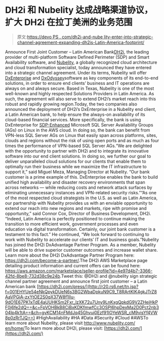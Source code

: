 # DH2i 和 Nubelity 达成战略渠道协议，扩大 DH2i 在拉丁美洲的业务范围

> 原文:[https://devo PS . com/dh2i-and-nube lity-enter-into-strategic-channel-agreement-expanding-dh2is-Latin-America-footprint/](https://devops.com/dh2i-and-nubelity-enter-into-strategic-channel-agreement-expanding-dh2is-latin-america-footprint/)

Announce First Joint Customer – Latin American Bank[DH2i](http://r20.rs6.net/tn.jsp?f=001EHYUe54eNkQpykDUeN6s3BG2WbaDpkuN9C9_T8RArtKlK4gkJTrZ8J3pS6OaenLAkvh039hp7vSvAiFXMxEL2u0pAXBZuYU9mkLTxnUnPawc45qJ9MDdrWfWb2tC-T5uuLxBV_H6ygs=&c=FpVOHBkB8CiBxKDKfmwfCc3OSPl6hpDexMa2D0Pct2nb304lp4k1tA==&ch=gvKCM14nFMdJq45Ghvuj0Ezf91IOYeWSR_cM9visYf4VW8p0zRrTJQ==), the leading provider of multi-platform Software Defined Perimeter (SDP) and Smart Availability software, and [Nubelity](http://r20.rs6.net/tn.jsp?f=001EHYUe54eNkQpykDUeN6s3BG2WbaDpkuN9C9_T8RArtKlK4gkJTrZ8DiBcd20WaV-40-L-r0bMztdPg29bs9xvovp3XAf-iewqLblX7MgsKQ_j5APLjOn12g2_ftentWdvmXsKnGG1oNuM5jcnDjSi894cha8Z4rP&c=FpVOHBkB8CiBxKDKfmwfCc3OSPl6hpDexMa2D0Pct2nb304lp4k1tA==&ch=gvKCM14nFMdJq45Ghvuj0Ezf91IOYeWSR_cM9visYf4VW8p0zRrTJQ==), a globally recognized cloud architecture and cloud transformation specialist, today announced they have entered into a strategic channel agreement. Under its terms, Nubelity will offer [DxEnterprise](http://r20.rs6.net/tn.jsp?f=001EHYUe54eNkQpykDUeN6s3BG2WbaDpkuN9C9_T8RArtKlK4gkJTrZ8AaVPGiA-zxY2ODrfvZlERT1v4nbF78MtmaQp95zDton1upmeQqutSpzqly073CO18f_qC6hF_qZXmSldUqaVXnrOlWKeEn9upu_wf_P9qLa&c=FpVOHBkB8CiBxKDKfmwfCc3OSPl6hpDexMa2D0Pct2nb304lp4k1tA==&ch=gvKCM14nFMdJq45Ghvuj0Ezf91IOYeWSR_cM9visYf4VW8p0zRrTJQ==) and [DxOdyssey](http://r20.rs6.net/tn.jsp?f=001EHYUe54eNkQpykDUeN6s3BG2WbaDpkuN9C9_T8RArtKlK4gkJTrZ8LxraraHrA4rORKTfI6ojg9tHp7SY5AA9GkfL01XLrOr2UNrPNXOx-4eYG3Xdj5b91YUit0sWY4tTs_k8pECJG0kMvzjrrve1g==&c=FpVOHBkB8CiBxKDKfmwfCc3OSPl6hpDexMa2D0Pct2nb304lp4k1tA==&ch=gvKCM14nFMdJq45Ghvuj0Ezf91IOYeWSR_cM9visYf4VW8p0zRrTJQ==)software as key components of its end-to-end solutions, in order to ensure end clients’ business and IT operations are always on and always secure. Based in Texas, Nubelity is one of the most well-known and highly respected Solutions Providers in Latin America. As such, the agreement will also serve to extend DH2i’s market reach into this robust and rapidly growing region.Today, the two companies also announced the deployment of DH2i’s DxEnterprise in a Nubelity end client, a Latin American bank, to help ensure the always-on availability of its cloud-based financial services. More specifically, the bank is using DxEnterprise for [SDP-Enhanced](http://r20.rs6.net/tn.jsp?f=001EHYUe54eNkQpykDUeN6s3BG2WbaDpkuN9C9_T8RArtKlK4gkJTrZ8DiBcd20WaV-vlqeJJGff7BUK3zjd6p0BKYBBeTklMlh3r5AkXHoZYAKUqb6F47wD4CazAy_DSbplzOI51teDx7j4Au-NiZra6AhyzRJSs6UmmAnSc5QkRHrRff0r0MdyRy_U5ozU4gU09l4xWFRFWVvwW6af8IEuhGyg9AB4FjsUN2AIfr2iBzQDPlOT6AoXs3C0I2x42miuEFX4BSd9bcfsFR7ICFPtMrOtx1xlbL-rLusx1ARJ181RRR8lLXykg==&c=FpVOHBkB8CiBxKDKfmwfCc3OSPl6hpDexMa2D0Pct2nb304lp4k1tA==&ch=gvKCM14nFMdJq45Ghvuj0Ezf91IOYeWSR_cM9visYf4VW8p0zRrTJQ==) Microsoft SQL Server Availability Groups (AGs) on Linux in the AWS cloud. In doing so, the bank can benefit from VPN-less SQL Server AGs on Linux that easily span across platforms, sites, clouds and regions without the risk of using open ports and as much as four times the performance of VPN-based SQL Server AGs.“We are delighted with the opportunity to partner with DH2i and to integrate its innovative software into our end client solutions. In doing so, we further our goal to deliver unparalleled cloud solutions for our clients that enable them to optimally run their business while we maximize the IT infrastructure to support it,” said Miguel Meza, Managing Director at Nubelity. “Our bank customer is a prime example of this. DxEnterprise enables the bank to build unified high availability and disaster recovery environments that span across networks — while reducing costs and network attack surfaces by eliminating unnecessary instances and VPN-related security risks.”“As one of the most respected cloud strategists in the U.S. as well as Latin America, our partnership with Nubelity provides us with an enviable opportunity to extend our reach into new regions and markets, ripe with promise and opportunity,” said Connor Cox, Director of Business Development, DH2i. “Indeed, Latin America is perfectly positioned to continue making the transition to more efficient work, government processes and even education via digital transformation. Certainly, our joint bank customer is a testament to this fact.” He continued, “We look forward to continuing to work with Nubelity to accelerate our clients’ IT and business goals.”Nubelity has joined the DH2i DxAdvantage Partner Program. As a member, Nubelity will be able to drive superior customer outcomes and increase wallet share. Learn more about the DH2i DxAdvantage Partner Program here: [https://dh2i.com/become-a-<wbr>partner/](http://r20.rs6.net/tn.jsp?f=001EHYUe54eNkQpykDUeN6s3BG2WbaDpkuN9C9_T8RArtKlK4gkJTrZ8DiBcd20WaV-CylETSdBWZdCvb_uSAElqFW10DXYMPKMwUSWxTH7sCvfyCN_2giCWSbeYRpzTkyHWJ_8s-KpASozeDmYT0Ybz51NH_7bbM44&c=FpVOHBkB8CiBxKDKfmwfCc3OSPl6hpDexMa2D0Pct2nb304lp4k1tA==&ch=gvKCM14nFMdJq45Ghvuj0Ezf91IOYeWSR_cM9visYf4VW8p0zRrTJQ==).The DH2i AWS Marketplace page detailing product information and current offers can be found here: [https://aws.amazon.com/<wbr>marketplace/seller-profile?id=<wbr>4e97d4b7-3366-42fd-8be8-<wbr>732d38c9e24b](http://r20.rs6.net/tn.jsp?f=001EHYUe54eNkQpykDUeN6s3BG2WbaDpkuN9C9_T8RArtKlK4gkJTrZ8DiBcd20WaV-4SlmrG0HTygeUsHJat8JUf6B4hbxD0s7XlXFKYG6PxD1owe7ZA9nGTY9av676uCqV4Gz1aqgfR3qx4NZqse7AUMHEIKTJZO93-7lJDTtgzWv-vNFITDjNywmPl2_FAo_TnapII3NYG5RM47PV6mv8uRRhX3HWFdDgYNRo9YprQ51JxxkqLycWA==&c=FpVOHBkB8CiBxKDKfmwfCc3OSPl6hpDexMa2D0Pct2nb304lp4k1tA==&ch=gvKCM14nFMdJq45Ghvuj0Ezf91IOYeWSR_cM9visYf4VW8p0zRrTJQ==).Tweet this: @DH2i and @nubelity sign strategic channel partner agreement and announce first joint customer – a Latin American bank [https://dh2i.com/press/](http://r20.rs6.net/tn.jsp?f=001EHYUe54eNkQpykDUeN6s3BG2WbaDpkuN9C9_T8RArtKlK4gkJTrZ8AaVPGiA-zxYtOE2S0qX37W8f1Ilu-9dO1E67PK1xTdE4aUUHKSm2Fxr_lzXK72u7Uny9LnKxgQpkdG9V2ZHeiHkPF0j6fe2dQ==&c=FpVOHBkB8CiBxKDKfmwfCc3OSPl6hpDexMa2D0Pct2nb304lp4k1tA==&ch=gvKCM14nFMdJq45Ghvuj0Ezf91IOYeWSR_cM9visYf4VW8p0zRrTJQ==) #HighAvailability #HA #Data #Security #Cloud #AWSTo learn more about Nubelity, please visit [http://www.nubelity.com/<wbr>en/home/](http://www.nubelity.com/en/home/)To learn more about DH2i, please visit: [https://dh2i.com/](https://dh2i.com/)